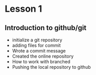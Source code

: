 # Lesson 1
## Introduction to github/git
- initialize a git repository
- adding files for commit
- Wrote a commit message
- Created the online repository
- How to work with branched
- Pushing the local repository to github
  